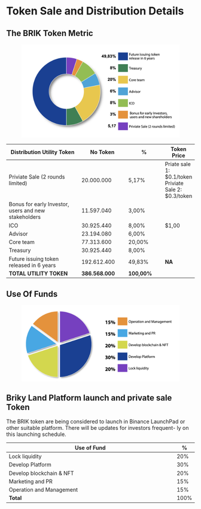 # Token Sale and Distribution Details

## The BRIK Token Metric

<figure><img src="../.gitbook/assets/image (10).png" alt=""><figcaption></figcaption></figure>



<table><thead><tr><th width="278">Distribution Utility Token</th><th width="134">No Token</th><th width="105">%</th><th>Token Price</th></tr></thead><tbody><tr><td>Priviate Sale (2 rounds limited)</td><td>20.000.000</td><td>5,17%</td><td>Priate sale 1: $0.1/token Priviate Sale 2: $0.3/token</td></tr><tr><td>Bonus for early Investor, users and new stakeholders</td><td>11.597.040</td><td>3,00%</td><td></td></tr><tr><td>ICO</td><td>30.925.440</td><td>8,00%</td><td>$1,00</td></tr><tr><td>Advisor</td><td>23.194.080</td><td>6,00%</td><td></td></tr><tr><td>Core team</td><td>77.313.600</td><td>20,00%</td><td></td></tr><tr><td>Treasury</td><td>30.925.440</td><td>8,00%</td><td></td></tr><tr><td>Future issuing token released in 6 years</td><td>192.612.400</td><td>49,83%</td><td><strong>NA</strong></td></tr><tr><td><strong>TOTAL UTILITY TOKEN</strong></td><td><strong>386.568.000</strong></td><td><strong>100,00%</strong></td><td></td></tr></tbody></table>

## Use Of Funds

<figure><img src="../.gitbook/assets/image (11).png" alt=""><figcaption></figcaption></figure>

## Briky Land Platform launch and private sale Token

The BRIK token are being considered to launch in Binance LaunchPad or other suitable platform. There will be updates for investors frequent- ly on this launching schedule.



<table><thead><tr><th width="599">Use of Fund</th><th>%</th></tr></thead><tbody><tr><td>Lock liquidity</td><td>20%</td></tr><tr><td>Develop Platform</td><td>30%</td></tr><tr><td>Develop blockchain &#x26; NFT</td><td>20%</td></tr><tr><td>Marketing and PR</td><td>15%</td></tr><tr><td>Operation and Management</td><td>15%</td></tr><tr><td><strong>Total</strong></td><td>100%</td></tr></tbody></table>

